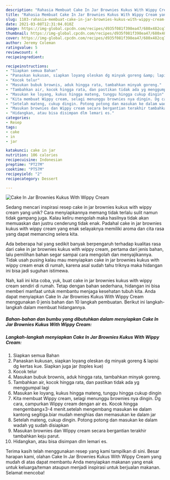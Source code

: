 ```yaml
---
description: "Rahasia Membuat Cake In Jar Brownies Kukus With Wippy Cream yang Sempurna"
title: "Rahasia Membuat Cake In Jar Brownies Kukus With Wippy Cream yang Sempurna"
slug: 1103-rahasia-membuat-cake-in-jar-brownies-kukus-with-wippy-cream-yang-sempurna
date: 2021-03-08T12:31:04.010Z
image: https://img-global.cpcdn.com/recipes/d935f081f398ea47/680x482cq70/cake-in-jar-brownies-kukus-with-wippy-cream-foto-resep-utama.jpg
thumbnail: https://img-global.cpcdn.com/recipes/d935f081f398ea47/680x482cq70/cake-in-jar-brownies-kukus-with-wippy-cream-foto-resep-utama.jpg
cover: https://img-global.cpcdn.com/recipes/d935f081f398ea47/680x482cq70/cake-in-jar-brownies-kukus-with-wippy-cream-foto-resep-utama.jpg
author: Jeremy Coleman
ratingvalue: 5
reviewcount: 4
recipeingredient:

recipeinstructions:
- "Siapkan semua Bahan"
- "Panaskan kukusan, siapkan loyang oleskan dg minyak goreng &amp; lapisi dg kertas kue. Siapkan juga jar (toples kue)"
- "Kocok telur"
- "Masukan bubuk brownis, aduk hingga rata, tambahkan minyak goreng."
- "Tambahkan air, kocok hingga rata, dan pastikan tidak ada yg menggumpal lagi"
- "Masukan ke loyang, kukus hingga mateng, tunggu hingga cukup dingin"
- "Kita membuat Wippy cream, selagi menunggu brownies nya dingin. Dg cara, campurkan Wippy cream dengan air es. Kocok hingga mengembang±3-4 menit.setelah mengembang masukan ke dalam kantong segitiga.biar mudah menghias dan memasukan ke dalam jar"
- "Setelah mateng, cukup dingin. Potong potong dan masukan ke dalam wadah yg sudah disiapkan"
- "Masukan brownies dan Wippy cream secara bergantian terakhir tambahkan keju parut."
- "Hidangkan, atau bisa disimpan dlm lemari es."
categories:
- Resep
tags:
- cake
- in
- jar

katakunci: cake in jar 
nutrition: 106 calories
recipecuisine: Indonesian
preptime: "PT27M"
cooktime: "PT57M"
recipeyield: "2"
recipecategory: Dessert

---
```



![Cake In Jar Brownies Kukus With Wippy Cream](https://img-global.cpcdn.com/recipes/d935f081f398ea47/680x482cq70/cake-in-jar-brownies-kukus-with-wippy-cream-foto-resep-utama.jpg)

Sedang mencari inspirasi resep cake in jar brownies kukus with wippy cream yang unik? Cara menyiapkannya memang tidak terlalu sulit namun tidak gampang juga. Kalau keliru mengolah maka hasilnya tidak akan memuaskan dan justru cenderung tidak enak. Padahal cake in jar brownies kukus with wippy cream yang enak selayaknya memiliki aroma dan cita rasa yang dapat memancing selera kita.



Ada beberapa hal yang sedikit banyak berpengaruh terhadap kualitas rasa dari cake in jar brownies kukus with wippy cream, pertama dari jenis bahan, lalu pemilihan bahan segar sampai cara mengolah dan menyajikannya. Tidak usah pusing kalau mau menyiapkan cake in jar brownies kukus with wippy cream enak di rumah, karena asal sudah tahu triknya maka hidangan ini bisa jadi suguhan istimewa.


Nah, kali ini kita coba, yuk, buat cake in jar brownies kukus with wippy cream sendiri di rumah. Tetap dengan bahan sederhana, hidangan ini bisa memberi manfaat untuk membantu menjaga kesehatan tubuh kita. Anda dapat menyiapkan Cake In Jar Brownies Kukus With Wippy Cream menggunakan 0 jenis bahan dan 10 langkah pembuatan. Berikut ini langkah-langkah dalam membuat hidangannya.

<!--inarticleads1-->

##### Bahan-bahan dan bumbu yang dibutuhkan dalam menyiapkan Cake In Jar Brownies Kukus With Wippy Cream:





<!--inarticleads2-->

##### Langkah-langkah menyiapkan Cake In Jar Brownies Kukus With Wippy Cream:

1. Siapkan semua Bahan
1. Panaskan kukusan, siapkan loyang oleskan dg minyak goreng &amp; lapisi dg kertas kue. Siapkan juga jar (toples kue)
1. Kocok telur
1. Masukan bubuk brownis, aduk hingga rata, tambahkan minyak goreng.
1. Tambahkan air, kocok hingga rata, dan pastikan tidak ada yg menggumpal lagi
1. Masukan ke loyang, kukus hingga mateng, tunggu hingga cukup dingin
1. Kita membuat Wippy cream, selagi menunggu brownies nya dingin. Dg cara, campurkan Wippy cream dengan air es. Kocok hingga mengembang±3-4 menit.setelah mengembang masukan ke dalam kantong segitiga.biar mudah menghias dan memasukan ke dalam jar
1. Setelah mateng, cukup dingin. Potong potong dan masukan ke dalam wadah yg sudah disiapkan
1. Masukan brownies dan Wippy cream secara bergantian terakhir tambahkan keju parut.
1. Hidangkan, atau bisa disimpan dlm lemari es.




Terima kasih telah menggunakan resep yang kami tampilkan di sini. Besar harapan kami, olahan Cake In Jar Brownies Kukus With Wippy Cream yang mudah di atas dapat membantu Anda menyiapkan makanan yang enak untuk keluarga/teman ataupun menjadi inspirasi untuk berjualan makanan. Selamat mencoba!
